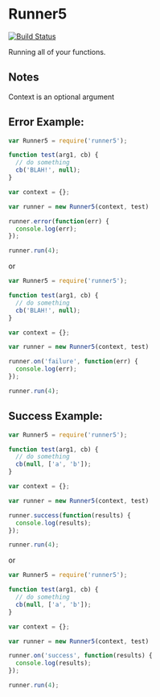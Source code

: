 Runner5
=======

[![Build Status](https://travis-ci.org/bthesorceror/runner5.png?branch=master)](https://travis-ci.org/bthesorceror/runner5)

Running all of your functions.

Notes
----

Context is an optional argument

Error Example:
--------------

```javascript
var Runner5 = require('runner5');

function test(arg1, cb) {
  // do something
  cb('BLAH!', null);
}

var context = {};

var runner = new Runner5(context, test)

runner.error(function(err) {
  console.log(err);
});

runner.run(4);
```

or

```javascript
var Runner5 = require('runner5');

function test(arg1, cb) {
  // do something
  cb('BLAH!', null);
}

var context = {};

var runner = new Runner5(context, test)

runner.on('failure', function(err) {
  console.log(err);
});

runner.run(4);
```

Success Example:
--------------

```javascript
var Runner5 = require('runner5');

function test(arg1, cb) {
  // do something
  cb(null, ['a', 'b']);
}

var context = {};

var runner = new Runner5(context, test)

runner.success(function(results) {
  console.log(results);
});

runner.run(4);
```

or

```javascript
var Runner5 = require('runner5');

function test(arg1, cb) {
  // do something
  cb(null, ['a', 'b']);
}

var context = {};

var runner = new Runner5(context, test)

runner.on('success', function(results) {
  console.log(results);
});

runner.run(4);
```

